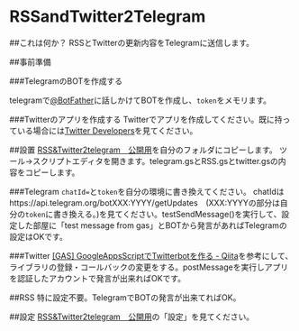 # RSSandTwitter2Telegram
##これは何か？
RSSとTwitterの更新内容をTelegramに送信します。

##事前準備

###TelegramのBOTを作成する

telegramで[@BotFather](https://t.me/BotFather)に話しかけてBOTを作成し、`token`をメモリます。

###Twitterのアプリを作成する
Twitterでアプリを作成してください。既に持っている場合には[Twitter Developers](https://developer.twitter.com/en/apps)を見てください。

##設置
[RSS&Twitter2telegram　公開用](https://docs.google.com/spreadsheets/d/10H7JWUsqceFV_XWnUzsuM7YpGAGvrdnYZLXqFysXvnk/edit?usp=sharing)を自分のフォルダにコピーします。
ツール→スクリプトエディタを開きます。telegram.gsとRSS.gsとtwitter.gsの内容をコピーします。

###Telegram
`chatId=`と`token`を自分の環境に書き換えてください。
chatIdはhttps://api.telegram.org/botXXX:YYYY/getUpdates　(XXX:YYYYの部分は自分の`token`に書き換える。)を見てください。testSendMessage()を実行して、設定した部屋に「test message from gas」とBOTから発言があればTelegramの設定はOKです。

###Twitter
[\[GAS\] GoogleAppsScriptでTwitterbotを作る \- Qiita](https://qiita.com/k7a/items/e6a456bec26b4e667c47)を参考にして、ライブラリの登録・コールバックの変更をする。postMessageを実行しアプリを認証したアカウントで発言が出来ればOKです。

##RSS
特に設定不要。TelegramでBOTの発言が出来てればOK。

##設定
[RSS&Twitter2telegram　公開用](https://docs.google.com/spreadsheets/d/10H7JWUsqceFV_XWnUzsuM7YpGAGvrdnYZLXqFysXvnk/edit?usp=sharing)の「設定」を見てください。

